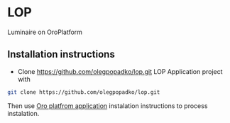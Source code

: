 # LOP
Luminaire on OroPlatform

## Installation instructions

- Clone https://github.com/olegpopadko/lop.git LOP Application project with

```bash
git clone https://github.com/olegpopadko/lop.git
```

Then use [Oro platfrom application][1] instalation instructions to process instalation.

[1]:  https://github.com/orocrm/platform-application#installation-instructions

